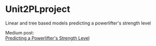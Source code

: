 # Unit2PLproject
Linear and tree based models predicting a powerlifter's strength level

Medium post: <br>
<a href="https://medium.com/@fivelasco87/predicting-a-powerlifters-strength-level-bc21bfc7bac5"> Predicting a Powerlifter's Strength Level</a>
